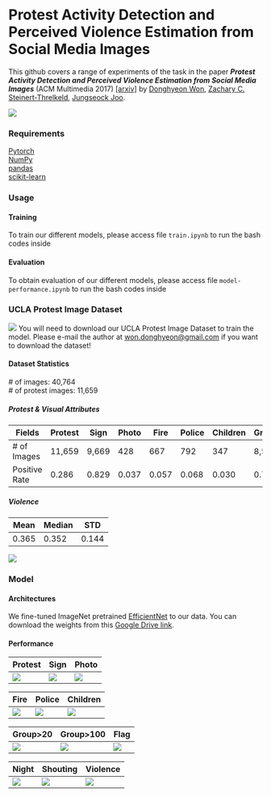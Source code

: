 # Protest Activity Detection and Perceived Violence Estimation from Social Media Images
This github covers a range of experiments of the task in the paper **_Protest Activity Detection and Perceived Violence Estimation from Social Media Images_** (ACM Multimedia 2017) [\[arxiv\]](https://arxiv.org/abs/1709.06204) by [Donghyeon Won](dhwon.com), [Zachary C. Steinert-Threlkeld](https://zacharyst.com/), [Jungseock Joo](http://home.jsjoo.com/).

![](https://raw.githubusercontent.com/wondonghyeon/protest-detection-violence-estimation/master/files/overview.png)

### Requirements   
[Pytorch](http://pytorch.org/)   
[NumPy](http://www.numpy.org/)   
[pandas](https://pandas.pydata.org/)   
[scikit-learn](http://scikit-learn.org/)   

### Usage   
#### Training  
To train our different models, please access file ```train.ipynb``` to run the bash codes inside

#### Evaluation
To obtain evaluation of our different models, please access file ```model-performance.ipynb``` to run the bash codes inside

### UCLA Protest Image Dataset   
![](https://raw.githubusercontent.com/wondonghyeon/protest-detection-violence-estimation/master/files/1-d.png)
You will need to download our UCLA Protest Image Dataset to train the model. Please e-mail the author at won.donghyeon@gmail.com  if you want to download the dataset!

#### Dataset Statistics   
\# of images: 40,764   
\# of protest images: 11,659   
##### Protest \& Visual Attributes   

|Fields       |Protest|Sign  |Photo|Fire |Police|Children|Group>20|Group>100|Flag |Night|Shouting|
|-------------|-------|------|-----|-----|--------|--------|--------|---------|-----|-----|-----|
|\# of Images |11,659 |9,669 |428  |667  |792     |347     |8,510   |2,939    |970  |987  |548  |
|Positive Rate|0.286  |0.829 |0.037|0.057|0.068   |0.030   |0.730   |0.252    |0.083|0.085|0.047|
##### Violence   

|Mean |Median |STD  |
|-----|-------|-----|
|0.365|0.352  |0.144|

![](https://raw.githubusercontent.com/wondonghyeon/protest-detection-violence-estimation/master/files/violence_hist.png)

### Model
#### Architectures 
We fine-tuned ImageNet pretrained [EfficientNet](https://arxiv.org/abs/1905.11946) to our data. 
You can download the weights from this [Google Drive link](https://www.dropbox.com/s/rxslj6x01otf62i/model_best.pth.tar?dl=0).



#### Performance

<!-- |Fields  |Protest|Sign  |Photo|Fire |Law Enf.|Children|Group>20|Group>100|Flag |Night|Shout|
|--------|-------|------|-----|-----|--------|--------|--------|---------|-----|-----|-----|
|Accuracy|0.919  |0.890 |0.967|0.980|0.953   |0.970   |0.793   |0.803    |0.921|0.939|0.952|
|ROC AUC |0.970  |0.922 |0.811|0.985|0.939   |0.827   |0.818   |0.839    |0.828|0.940|0.849| -->

|Protest|Sign  |Photo|
|-------|------|-----|
|![][protest-roc]|![][sign-roc]|![][photo-roc]|

|Fire|Police|Children|
|-------|------|-----|
|![][fire-roc]|![][police-roc]|![][children-roc]|

|Group>20|Group>100|Flag|
|-------|------|-----|
|![][group_20-roc]|![][group_100-roc]|![][flag-roc]|

|Night|Shouting|Violence|
|-------|------|-----|
|![][night-roc]|![][shouting-roc]|![][violence-scatter]|

[protest-roc]: https://raw.githubusercontent.com/vhchuong1997/Protest-Activity-Detection/master/files/protest_EffNetB1_2_drop25_adam_0.0001.png
[sign-roc]: https://raw.githubusercontent.com/vhchuong1997/Protest-Activity-Detection/tree/master/files/sign_EffNetB1_2_drop25_adam_0.0001.png
[photo-roc]: https://raw.githubusercontent.com/vhchuong1997/Protest-Activity-Detection/tree/master/files/photo_EffNetB1_2_drop25_adam_0.0001.png
[fire-roc]: https://raw.githubusercontent.com/vhchuong1997/Protest-Activity-Detection/tree/master/files/fire_EffNetB1_2_drop25_adam_0.0001.png
[police-roc]: https://raw.githubusercontent.com/vhchuong1997/Protest-Activity-Detection/tree/master/files/police_EffNetB1_2_drop25_adam_0.0001.png
[children-roc]: https://raw.githubusercontent.com/vhchuong1997/Protest-Activity-Detection/tree/master/files/children_EffNetB1_2_drop25_adam_0.0001.png
[group_20-roc]: https://raw.githubusercontent.com/vhchuong1997/Protest-Activity-Detection/tree/master/files/group_20_EffNetB1_2_drop25_adam_0.0001.png
[group_100-roc]: https://raw.githubusercontent.com/vhchuong1997/Protest-Activity-Detection/tree/master/files/group_100_EffNetB1_2_drop25_adam_0.0001.png
[flag-roc]: https://raw.githubusercontent.com/vhchuong1997/Protest-Activity-Detection/tree/master/files/flag_EffNetB1_2_drop25_adam_0.0001.png
[night-roc]: https://raw.githubusercontent.com/vhchuong1997/Protest-Activity-Detection/tree/master/files/night_EffNetB1_2_drop25_adam_0.0001.png
[shouting-roc]: https://raw.githubusercontent.com/vhchuong1997/Protest-Activity-Detection/tree/master/files/shouting_EffNetB1_2_drop25_adam_0.0001.png
[violence-scatter]: https://raw.githubusercontent.com/vhchuong1997/Protest-Activity-Detection/tree/master/files/violence_EffNetB1_2_drop25_adam_0.0001.png
